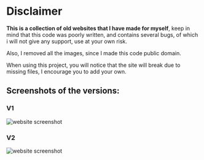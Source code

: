 # Disclaimer
**This is a collection of old websites that I have made for myself**, keep in mind that this code was poorly written, and contains several bugs, of which i will not give any support, use at your own risk.

Also, I removed all the images, since I made this code public domain.

When using this project, you will notice that the site will break due to missing files, I encourage you to add your own.

## Screenshots of the versions:
### V1
![website screenshot](https://raw.githubusercontent.com/ArthurSegato/Website-Personal-Old/main/V1/screenshot.png)
### V2
![website screenshot](https://raw.githubusercontent.com/ArthurSegato/Website-Personal-Old/main/V2/screenshot.png)